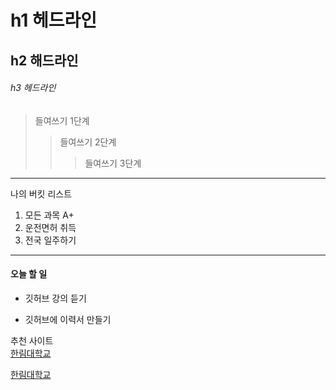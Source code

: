 # h1 헤드라인
## h2 해드라인
###### h3 헤드라인

> 들여쓰기 1단계
>> 들여쓰기 2단계
>>> 들여쓰기 3단계
------------------------------------
나의 버킷 리스트
1. 모든 과목 A+
2. 운전면허 취득
3. 전국 일주하기
**********************************
#### 오늘 할 일
* 깃허브 강의 듣기
+ 깃허브에 이력서 만들기

추천 사이트  
[한림대학교](www.hallym.ac.kr)

<a href=www.hallym.ac.kr>한림대학교</a>

[hallym]:www.hallym.ac.kr
